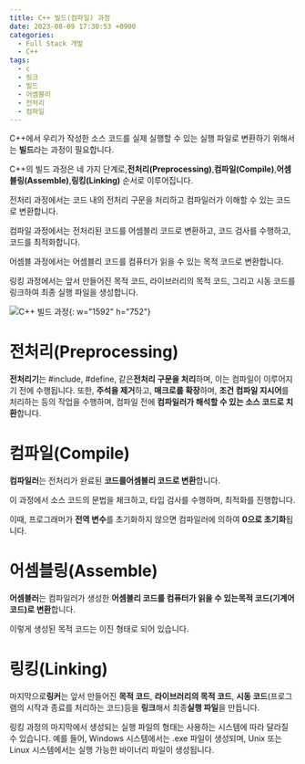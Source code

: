 ```yaml
---
title: C++ 빌드(컴파일) 과정
date: 2023-08-09 17:30:53 +0900
categories:
  - Full Stack 개발
  - C++
tags:
  - c
  - 링크
  - 빌드
  - 어셈블리
  - 전처리
  - 컴파일
---
```


C++에서 우리가 작성한 소스 코드를 실제 실행할 수 있는 실행 파일로 변환하기 위해서는 **빌드**라는 과정이 필요합니다.

C++의 빌드 과정은 네 가지 단계로,<span class="font_highlight">**전처리(Preprocessing)**</span>,<span class="font_highlight">**컴파일(Compile)**</span>,<span class="font_highlight">**어셈블링(Assemble)**</span>,<span class="font_highlight">**링킹(Linking)**</span> 순서로 이루어집니다.

전처리 과정에서는 코드 내의 전처리 구문을 처리하고 컴파일러가 이해할 수 있는 코드로 변환합니다.

컴파일 과정에서는 전처리된 코드를 어셈블리 코드로 변환하고, 코드 검사를 수행하고, 코드를 최적화합니다.

어셈블 과정에서는 어셈블리 코드를 컴퓨터가 읽을 수 있는 목적 코드로 변환합니다.

링킹 과정에서는 앞서 만들어진 목적 코드, 라이브러리의 목적 코드, 그리고 시동 코드를 링크하여 최종 실행 파일을 생성합니다.

![C++ 빌드 과정](https://i.postimg.cc/xTFL8kdp/C.png){: w="1592" h="752"}


# 전처리(**Preprocessing)**

<span class="keyword">**전처리기**</span>는 #include, #define, 같은<span class="font_highlight">**전처리 구문을 처리**</span>하며, 이는 컴파일이 이루어지기 전에 수행됩니다. 또한, **주석을 제거**하고, **매크로를 확장**하며, **조건 컴파일 지시어**를 처리하는 등의 작업을 수행하며, 컴파일 전에 **컴파일러가 해석할 수 있는 소스 코드로 치환**합니다.

# 컴파일(**Compile)**

<span class="keyword">**컴파일러**</span>는 전처리가 완료된 **코드를<span class="font_highlight">어셈블리 코드</span>로 변환**합니다.

이 과정에서 소스 코드의 문법을 체크하고, 타입 검사를 수행하며, 최적화를 진행합니다.

이때, 프로그래머가 **전역 변수**를 초기화하지 않으면 컴파일러에 의하여 **0으로 초기화**됩니다.

# 어셈블링(**Assemble)**

<span class="keyword">**어셈블러**</span>는 컴파일러가 생성한 **어셈블리 코드를 컴퓨터가 읽을 수 있는<span class="font_highlight">목적 코드(기계어 코드)</span>로 변환**합니다.

이렇게 생성된 목적 코드는 이진 형태로 되어 있습니다.

# 링킹(**Linking**)

마지막으로<span class="keyword">**링커**</span>는 앞서 만들어진 **목적 코드**, **라이브러리의 목적 코드**, **시동 코드**(프로그램의 시작과 종료를 처리하는 코드)등을 **링크**해서 최종<span class="font_highlight">**실행 파일**</span>을 만듭니다.

링킹 과정의 마지막에서 생성되는 실행 파일의 형태는 사용하는 시스템에 따라 달라질 수 있습니다. 예를 들어, Windows 시스템에서는 .exe 파일이 생성되며, Unix 또는 Linux 시스템에서는 실행 가능한 바이너리 파일이 생성됩니다.